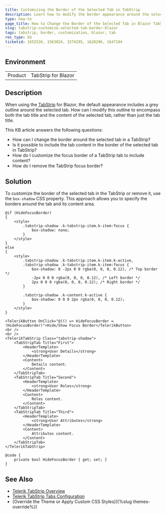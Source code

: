```yaml
---
title: Customizing the Border of the Selected Tab in TabStrip
description: Learn how to modify the border appearance around the selected tab and its content in the TabStrip component for Blazor.
type: how-to
page_title: How to Change the Border of the Selected Tab in Blazor TabStrip
slug: tabstrip-customize-selected-tab-border-blazor
tags: tabstrip, border, customization, blazor, tab
res_type: kb
ticketid: 1652526, 1563024, 1574295, 1620296, 1647194
---
```


## Environment
<table>
    <tbody>
	    <tr>
	    	<td>Product</td>
	    	<td>TabStrip for Blazor</td>
	    </tr>
    </tbody>
</table>

## Description

When using the [TabStrip](https://docs.telerik.com/blazor-ui/components/tabstrip/overview) for Blazor, the default appearance includes a grey outline around the selected tab. How can I modify this outline to encompass both the tab title and the content of the selected tab, rather than just the tab title.

This KB article answers the following questions:
* How can I change the border around the selected tab in a TabStrip?
* Is it possible to include the tab content in the border of the selected tab in TabStrip?
* How do I customize the focus border of a TabStrip tab to include content?
* How do I remove the TabStrip focus border?

## Solution

To customize the border of the selected tab in the TabStrip or remove it, use the `box-shadow` CSS property. This approach allows you to specify the borders around the tab and its content area. 

````CSHTML
@if (HideFocusBorder)
{
    <style>
        .tabstrip-shadow .k-tabstrip-item.k-item:focus {
            box-shadow: none;
        }
    </style>
}
else
{
    <style>
        .tabstrip-shadow .k-tabstrip-item.k-item.k-active,
        .tabstrip-shadow .k-tabstrip-item.k-item:focus {
            box-shadow: 0 -2px 0 0 rgba(0, 0, 0, 0.12), /* Top border */
            -2px 0 0 0 rgba(0, 0, 0, 0.12), /* Left border */
            2px 0 0 0 rgba(0, 0, 0, 0.12); /* Right border */
        }

        .tabstrip-shadow .k-content.k-active {
            box-shadow: 0 0 0 2px rgba(0, 0, 0, 0.12);
        }
    </style>
}

<TelerikButton OnClick="@(() => HideFocusBorder = !HideFocusBorder)">Hide/Show Focus Border</TelerikButton>
<br />
<br />
<TelerikTabStrip Class="tabstrip-shadow">
    <TabStripTab Title="First">
        <HeaderTemplate>
            <strong>User Details</strong>
        </HeaderTemplate>
        <Content>
            Details content.
        </Content>
    </TabStripTab>
    <TabStripTab Title="Second">
        <HeaderTemplate>
            <strong>User Roles</strong>
        </HeaderTemplate>
        <Content>
            Roles content.
        </Content>
    </TabStripTab>
    <TabStripTab Title="Third">
        <HeaderTemplate>
            <strong>User Attributes</strong>
        </HeaderTemplate>
        <Content>
            Attributes content.
        </Content>
    </TabStripTab>
</TelerikTabStrip>

@code {
    private bool HideFocusBorder { get; set; }
}
````

## See Also

* [Telerik TabStrip Overview](https://docs.telerik.com/blazor-ui/components/tabstrip/overview)
* [Telerik TabStrip Tabs Configuration](https://docs.telerik.com/blazor-ui/components/tabstrip/tabs-configuration)
* [Override the Theme or Apply Custom CSS Styles]({%slug themes-override%})